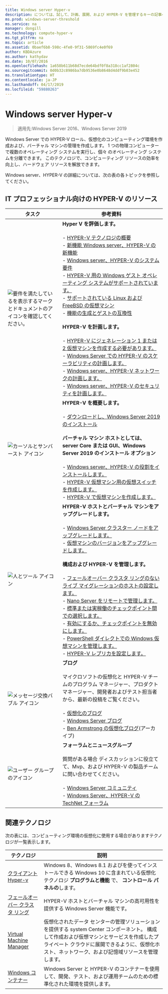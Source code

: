 ```yaml
---
title: Windows server Hyper-v
description: については、試して、計画、展開、および HYPER-V を管理するキーの記事へのリンクを提供します。
ms.prod: windows-server-threshold
ms.service: na
manager: dongill
ms.technology: compute-hyper-v
ms.tgt_pltfrm: na
ms.topic: article
ms.assetid: 0baef6b8-598c-4fe0-9f31-5869fc4e0f69
author: KBDAzure
ms.author: kathydav
ms.date: 10/07/2016
ms.openlocfilehash: 1a658b611b68d7ecde64bdf0f8a318cc1af2804c
ms.sourcegitcommit: 0d0b32c8986ba7db9536e0b8648d4ddf9b03e452
ms.translationtype: HT
ms.contentlocale: ja-JP
ms.lasthandoff: 04/17/2019
ms.locfileid: "59880263"
---
```

# <a name="hyper-v-on-windows-server"></a>Windows server Hyper-v

>適用先:Windows Server 2016、Windows Server 2019

Windows Server での HYPER-V ロール、仮想化のコンピューティング環境を作成および、バーチャル マシンの管理を作成します。 1 つの物理コンピューターで複数のオペレーティング システムを実行し、個々 のオペレーティング システムを分離できます。 このテクノロジで、コンピューティング リソースの効率を向上し、ハードウェア リソースを解放できます。

Windows server、HYPER-V の詳細については、次の表の各トピックを参照してください。

## <a name="hyper-v-resources-for-it-pros"></a>IT プロフェッショナル向けの HYPER-V のリソース

|タスク |参考資料|
|---|---|
|![要件を満たしているを表示するマークとドキュメントのアイコンを確認してください。](media/All_Symbols_MeetsRequirements.png)|**Hyper V を評価します。**<br /><br />- [HYPER-V テクノロジの概要](Hyper-V-Technology-Overview.md)<br />- [新機能 Windows server、HYPER-V の新機能](What-s-new-in-Hyper-V-on-Windows.md)<br />- [Windows server、HYPER-V のシステム要件](System-requirements-for-Hyper-V-on-Windows.md)<br />- [HYPER-V 用の Windows ゲスト オペレーティング システムがサポートされています。](Supported-Windows-guest-operating-systems-for-Hyper-V-on-Windows.md) <br />- [サポートされている Linux および FreeBSD の仮想マシン](Supported-Linux-and-FreeBSD-virtual-machines-for-Hyper-V-on-Windows.md)<br />- [機能の生成とゲストの互換性](Hyper-V-feature-compatibility-by-generation-and-guest.md) <br /><br />**HYPER-V を計画します。**<br /><br />- [HYPER-V にジェネレーション 1 または 2 仮想マシンを作成する必要があります。](plan/Should-I-create-a-generation-1-or-2-virtual-machine-in-Hyper-V.md) <br />- [Windows Server での HYPER-V のスケーラビリティの計画します。](plan/plan-hyper-v-scalability-in-windows-server.md) <br />- [Windows server、HYPER-V ネットワークの計画します。](plan/plan-hyper-v-networking-in-windows-server.md) <br />- [Windows server、HYPER-V のセキュリティを計画します。](plan/plan-hyper-v-security-in-windows-server.md)|
|![カーソルとサンバースト アイコン](media/All_Symbols_GetStarted.png)|**HYPER-V を概要します。**<br /><br />- [ダウンロードし、Windows Server 2019 のインストール](https://www.microsoft.com/evalcenter/evaluate-windows-server-2019)<br /><br />**バーチャル マシン ホストとしては、server Core または GUI、Windows Server 2019 のインストール オプション**<br /><br />- [Windows server、HYPER-V の役割をインストールします。](get-started/Install-the-Hyper-V-role-on-Windows-Server.md)<br />- [HYPER-V 仮想マシン用の仮想スイッチを作成します。](get-started/Create-a-virtual-switch-for-Hyper-V-virtual-machines.md)<br />- [HYPER-V で仮想マシンを作成します。](get-started/Create-a-virtual-machine-in-Hyper-V.md)|
|![人とツール アイコン](media/All_Symbols_Administrator.png)|**HYPER-V ホストとバーチャル マシンをアップグレードします。**<br /><br />- [Windows Server クラスター ノードをアップグレードします。](../../failover-clustering/Cluster-Operating-System-Rolling-Upgrade.md)<br />- [仮想マシンのバージョンをアップグレードします。](deploy/Upgrade-virtual-machine-version-in-Hyper-V-on-Windows-or-Windows-Server.md)<br /><br />**構成および HYPER-V を管理します。**<br /><br />- [フェールオーバー クラスタ リングのないライブ マイグレーションのホストの設定します。](deploy/Set-up-hosts-for-live-migration-without-Failover-Clustering.md)<br />- [Nano Server をリモートで管理します。](../../get-started/manage-nano-server.md)<br />- [標準または実稼働のチェックポイント間での選択します。](manage/Choose-between-standard-or-production-checkpoints-in-Hyper-V.md)<br />- [有効にするか、チェックポイントを無効にします。](manage/Enable-or-disable-checkpoints-in-Hyper-V.md)<br />- [PowerShell ダイレクトでの Windows 仮想マシンを管理します。](manage/Manage-Windows-virtual-machines-with-PowerShell-Direct.md)<br />- [HYPER-V レプリカを設定します。](manage/Set-up-Hyper-V-Replica.md)|
|![メッセージ交換バブル アイコン](media/All_Symbols_Chat.png)|**ブログ**<br /><br />マイクロソフトの仮想化と HYPER-V チームのプログラム マネージャー、プロダクト マネージャー、開発者およびテスト担当者から、最新の投稿をご覧ください。<br /><br />- [仮想化のブログ](https://blogs.technet.com/b/virtualization/)<br />- [Windows Server ブログ](https://blogs.technet.com/b/windowsserver/)<br />- [Ben Armstrong の仮想化ブログ](https://blogs.msdn.com/b/virtual_pc_guy/)(アーカイブ)|
|![ユーザー グループのアイコン](media/All_Symbols_Users_Group.png)|**フォーラムとニュースグループ**<br /><br />質問がある場合 ディスカッションに役立てて、Mvp、および HYPER-V の製品チームに問い合わせてください。<br /><br />- [Windows Server コミュニティ](https://techcommunity.microsoft.com/t5/Windows-Server/ct-p/Windows-Server)<br />- [Windows Server、HYPER-V の TechNet フォーラム](https://social.technet.microsoft.com/Forums/windowsserver/home?forum=winserverhyperv)|

## <a name="related-technologies"></a>関連テクノロジ

次の表には、コンピューティング環境の仮想化に使用する場合がありますテクノロジが一覧表示します。

|テクノロジ|説明|
|--------------|---------------|
|[クライアント Hyper-v](https://docs.microsoft.com/virtualization/hyper-v-on-windows/index)|Windows 8、Windows 8.1 およびを使ってインストールできる Windows 10 に含まれている仮想化テクノロジ **プログラムと機能** で、 **コントロール パネルの**します。|
|[フェールオーバー クラスタ リング](https://docs.microsoft.com/windows-server/failover-clustering/whats-new-in-failover-clustering)|HYPER-V ホストとバーチャル マシンの高可用性を提供する Windows Server 機能です。|
|[Virtual Machine Manager](https://docs.microsoft.com/system-center/vmm/overview)|仮想化されたデータ センターの管理ソリューションを提供する system Center コンポーネント。 構成して作成および仮想マシンとサービスを作成したプライベート クラウドに展開できるように、仮想化ホスト、ネットワーク、および記憶域リソースを管理します。|
|[Windows コンテナー](https://docs.microsoft.com/virtualization/windowscontainers/)|Windows Server と HYPER-V のコンテナーを使用して、開発、テスト、および運用チームのための標準化された環境を提供します。|